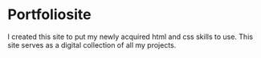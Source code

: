 # Portfoliosite
I created this site to put my newly acquired html and css skills to use. This site serves as a digital collection of all my projects.
